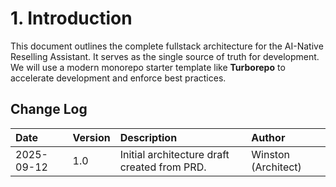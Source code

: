 # 1. Introduction
This document outlines the complete fullstack architecture for the AI-Native Reselling Assistant. It serves as the single source of truth for development. We will use a modern monorepo starter template like **Turborepo** to accelerate development and enforce best practices.

## Change Log
| Date | Version | Description | Author |
| :--- | :--- | :--- | :--- |
| 2025-09-12 | 1.0 | Initial architecture draft created from PRD. | Winston (Architect) |
